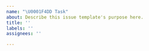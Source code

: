 ```yaml
---
name: "\U0001F4DD Task"
about: Describe this issue template's purpose here.
title: ''
labels: ''
assignees: ''

---
```



